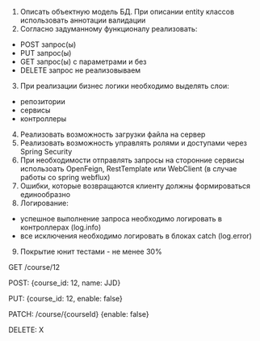 1. Описать объектную модель БД. При описании entity классов использовать аннотации валидации
2. Согласно задуманному функционалу реализовать:
- POST запрос(ы)
- PUT запрос(ы)
- GET запрос(ы) с параметрами  и без
- DELETE запрос не реализовываем
3. При реализации бизнес логики необходимо выделять слои: 
- репозитории
- сервисы
- контроллеры
4. Реализовать возможность загрузки файла на сервер
5. Реализовать возможность управлять ролями и доступами через Spring Security
6. При необходимости отправлять запросы на сторонние сервисы использоать 
OpenFeign, RestTemplate или WebClient (в случае работы со spring webflux)
7. Ошибки, которые возвращаются клиенту должны формироваться единообразно
8. Логирование:
- успешное выполнение запроса необходимо логировать в контроллерах (log.info)
- все исключения необходимо логировать в блоках catch (log.error)
9. Покрытие юнит тестами - не менее 30%

GET /course/12

POST: {course_id: 12, name: JJD}

PUT: {course_id: 12, enable: false}

PATCH: /course/{courseId}
       {enable: false}

DELETE: X